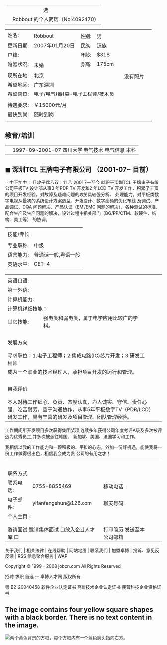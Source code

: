

<table><tr><td rowspan="3"></td><td rowspan="2"></td></tr><tr><td>选</td></tr><tr><td colspan="2">Robbout 的个人简历（No:4092470）</td></tr></table>



<table><tr><td rowspan="2">姓名:</td><td></td><td colspan="2"></td><td colspan="3"></td><td rowspan="13"></td></tr><tr><td>Robbout</td><td>性别:</td><td>男</td><td></td><td rowspan="12">没有照片</td></tr><tr><td>更新日期:</td><td>2007年01月20日</td><td>民族:</td><td>汉族</td><td></td></tr><tr><td colspan="2">户籍:</td><td>年龄:</td><td>$31$</td><td></td></tr><tr><td>婚姻状况:</td><td rowspan="2">未婚</td><td>身高:</td><td>175cm</td><td></td></tr><tr><td></td><td></td><td></td><td></td></tr><tr><td>现所在地:</td><td colspan="3">北京</td><td></td></tr><tr><td>希望地区:</td><td colspan="3">广东深圳</td><td></td></tr><tr><td>希望岗位:</td><td colspan="3">电子/电气(器)类-电子工程师/技术员</td><td></td></tr><tr><td></td><td colspan="3"></td><td></td></tr><tr><td>待遇要求:</td><td colspan="3">￥15000元/月</td><td></td></tr><tr><td>最快到岗:</td><td colspan="3">随时到岗</td><td></td></tr><tr><td colspan="4"></td><td></td></tr></table>

## 教育/培训



<table><tr><td colspan="4"></td><td colspan="4" rowspan="2">1997-09~2001-07 四川大学 电气技术 电气信息 本科</td></tr></table>

## $\blacksquare$ 深圳TCL 王牌电子有限公司 （2001-07~ 目前）

上中下加中： 且攻子偶八双：11 八 2001.7—至今 就职于深圳TCL 王牌电子有限公司平板TV 设计部从事3 年PDP TV 开发和2 年LCD TV 开发工作，积累了丰富的项目开发经验，对故障及疑难问题的攻关具较强分析、 处理能力。对平板类数字电视从最初的系统设计方案选型、开发设计、数字高频的优化布线 及调试、产品调试、DQA 问题解决、产品认证（EMI/EMC 问题的解决）、各种测试的标准、 配合生产及生产问题的解决，设计过程中相关部门（BG/PP/CTM、软硬件、结构、美工等） 的协调。



<table><tr><td colspan="2"></td></tr><tr><td colspan="2">技能/专长</td></tr><tr><td colspan="2"></td></tr><tr><td>专业职称:</td><td>中级</td></tr><tr><td>语言能力:</td><td>普通话一般,粤语一般</td></tr><tr><td>英语水平:</td><td>CET-4</td></tr></table>

<table><tr><td colspan="3"></td><td colspan="2" rowspan="2"></td></tr><tr><td>英语口语:</td></tr><tr><td>第一外语:</td><td></td><td></td></tr><tr><td>计算机能力:</td><td></td><td></td></tr><tr><td colspan="3">计算机详细技能：</td></tr><tr><td>其它技能:</td><td>强电类和弱电类，属于电学应用比较广的学科。</td><td></td></tr><tr><td colspan="3"></td></tr><tr><td colspan="3"></td></tr><tr><td colspan="3"></td><td rowspan="9"></td></tr><tr><td colspan="3"></td></tr><tr><td colspan="3">发展方向</td></tr><tr><td colspan="3"></td></tr><tr><td colspan="2"></td></tr><tr><td colspan="2">寻求职位：1.电子工程师；2.集成电路(IC)芯片开发；3.研发工程师</td></tr><tr><td colspan="2">成为一个职业的技术经理人，承担项目开发的运行和管理。</td></tr><tr><td colspan="2"></td></tr><tr><td colspan="3"></td></tr><tr><td colspan="2"></td><td></td></tr><tr><td colspan="3"></td></tr><tr><td colspan="3">自我评价</td></tr><tr><td colspan="2"></td><td></td></tr><tr><td colspan="3"></td></tr><tr><td colspan="3">本人对待工作细心、负责、态度认真，为人诚实、守信、责任心强、吃苦耐劳，善于沟通协作，从事5年平板数字TV（PDR/LCD）研发工作，具有丰富的研发及项目管理、团队管理经验。</td></tr></table>

工作期间所开发项目多次获得集团奖项,连续多年获得公司年度考评A级及多次被评选为优秀员工,并多次被派往韩国、 新加坡、美国、法国学习和工作。

我相信以我的工作能力和一颗积极的、平和的心态，外加一份好机遇，能使我将一份工作做得很出色，相信我会成为贵 公司的有用之才！



<table><tr><td colspan="3"></td><td></td></tr><tr><td colspan="4"></td></tr><tr><td colspan="4"></td><td rowspan="6"></td></tr><tr><td colspan="4"></td></tr><tr><td colspan="3">联系方式</td></tr><tr><td>联系电话:</td><td>0755-8855469</td><td>移动电话:</td></tr><tr><td>电子邮件:</td><td>yifanfengshun@126.com</td><td colspan="2">聊天号码:</td></tr><tr><td colspan="4">个人主页：</td></tr><tr><td colspan="4"></td></tr><tr><td colspan="4"></td></tr><tr><td colspan="2">邀请面试 邀请集体面试 口放入企业人才库 口</td><td>打印简历  发送至本公司邮箱</td><td></td></tr></table>

关于我们 | 相关法律 | 在线帮助 | 网站地图 | 联系我们 | 加盟卓博 | 投诉、意见反
反馈 | RSS 信息聚合服务 | WAP

Copyright © 1999 - 2008 jobcn.com All Rights Reserved

招聘 求职 首选 -- 卓博人才网 版权所有

粤 B2-20040458 软件企业认定证书 高新技术企业认定证书 民营科技企业资格证书

## The image contains four yellow square shapes with a black border. There is no text content in the image.

![两个黄色背景的方框，每个方框内有一个蓝色箭头指向右方。](https://sce-test.oss-cn-shanghai.aliyuncs.com/250918094223433_5_c5c7e065b4244b72ba4a986d9ec84a55/imgs/image2-1.jpg)